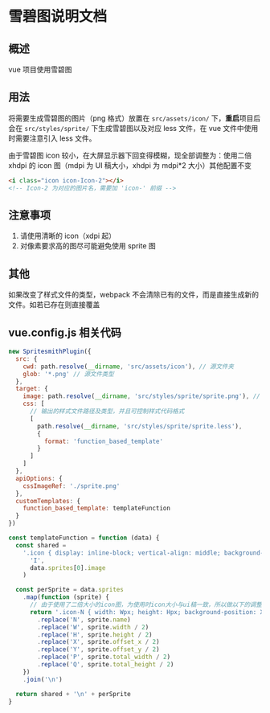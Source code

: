 # 雪碧图说明文档

## 概述

vue 项目使用雪碧图

## 用法

将需要生成雪碧图的图片（png 格式）放置在 `src/assets/icon/` 下，**重启**项目后会在 `src/styles/sprite/` 下生成雪碧图以及对应 less 文件，在 vue 文件中使用时需要注意引入 less 文件。

由于雪碧图 icon 较小，在大屏显示器下回变得模糊，现全部调整为：使用二倍 xhdpi 的 icon 图（mdpi 为 UI 稿大小，xhdpi 为 mdpi\*2 大小）其他配置不变

```html
<i class="icon icon-Icon-2"></i>
<!-- Icon-2 为对应的图片名，需要加 'icon-' 前缀 -->
```

## 注意事项

1. 请使用清晰的 icon（xdpi 起）
2. 对像素要求高的图尽可能避免使用 sprite 图

## 其他

如果改变了样式文件的类型，webpack 不会清除已有的文件，而是直接生成新的文件。如若已存在则直接覆盖

## vue.config.js 相关代码

```javascript
new SpritesmithPlugin({
  src: {
    cwd: path.resolve(__dirname, 'src/assets/icon'), // 源文件夹
    glob: '*.png' // 源文件类型
  },
  target: {
    image: path.resolve(__dirname, 'src/styles/sprite/sprite.png'), // 输出的图片路径及文件名
    css: [
      // 输出的样式文件路径及类型，并且可控制样式代码格式
      [
        path.resolve(__dirname, 'src/styles/sprite/sprite.less'),
        {
          format: 'function_based_template'
        }
      ]
    ]
  },
  apiOptions: {
    cssImageRef: './sprite.png'
  },
  customTemplates: {
    function_based_template: templateFunction
  }
})

const templateFunction = function (data) {
  const shared =
    '.icon { display: inline-block; vertical-align: middle; background-image: url(I) }'.replace(
      'I',
      data.sprites[0].image
    )

  const perSprite = data.sprites
    .map(function (sprite) {
      // 由于使用了二倍大小的icon图，为使用时icon大小与ui稿一致，所以做以下的调整，使生成的雪碧图跟一倍icon图生成的雪碧图一样大
      return '.icon-N { width: Wpx; height: Hpx; background-position: Xpx Ypx; background-size: Ppx Qpx;}'
        .replace('N', sprite.name)
        .replace('W', sprite.width / 2)
        .replace('H', sprite.height / 2)
        .replace('X', sprite.offset_x / 2)
        .replace('Y', sprite.offset_y / 2)
        .replace('P', sprite.total_width / 2)
        .replace('Q', sprite.total_height / 2)
    })
    .join('\n')

  return shared + '\n' + perSprite
}
```
